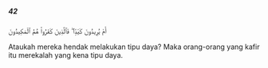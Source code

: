 ##### 42

<span class="ayah">أَمْ يُرِيدُونَ كَيْدًۭا ۖ فَٱلَّذِينَ كَفَرُوا۟ هُمُ ٱلْمَكِيدُونَ</span>

<span class="ayah_translation">Ataukah mereka hendak melakukan tipu daya? Maka orang-orang yang kafir itu merekalah yang kena tipu daya.</span>
